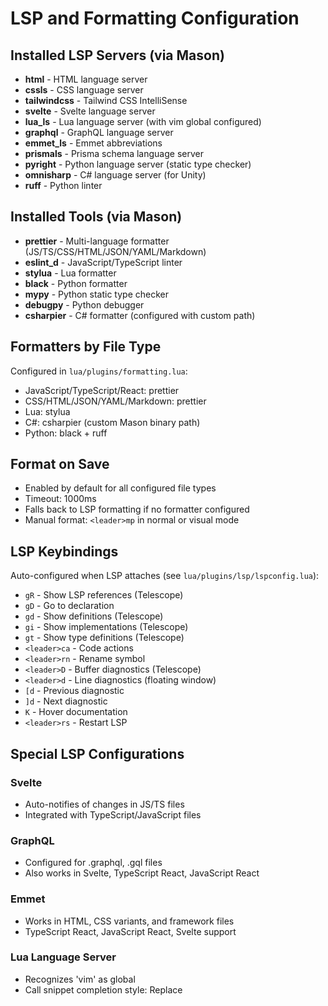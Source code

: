 # LSP and Formatting Configuration

## Installed LSP Servers (via Mason)
- **html** - HTML language server
- **cssls** - CSS language server
- **tailwindcss** - Tailwind CSS IntelliSense
- **svelte** - Svelte language server
- **lua_ls** - Lua language server (with vim global configured)
- **graphql** - GraphQL language server
- **emmet_ls** - Emmet abbreviations
- **prismals** - Prisma schema language server
- **pyright** - Python language server (static type checker)
- **omnisharp** - C# language server (for Unity)
- **ruff** - Python linter

## Installed Tools (via Mason)
- **prettier** - Multi-language formatter (JS/TS/CSS/HTML/JSON/YAML/Markdown)
- **eslint_d** - JavaScript/TypeScript linter
- **stylua** - Lua formatter
- **black** - Python formatter
- **mypy** - Python static type checker
- **debugpy** - Python debugger
- **csharpier** - C# formatter (configured with custom path)

## Formatters by File Type
Configured in `lua/plugins/formatting.lua`:
- JavaScript/TypeScript/React: prettier
- CSS/HTML/JSON/YAML/Markdown: prettier
- Lua: stylua
- C#: csharpier (custom Mason binary path)
- Python: black + ruff

## Format on Save
- Enabled by default for all configured file types
- Timeout: 1000ms
- Falls back to LSP formatting if no formatter configured
- Manual format: `<leader>mp` in normal or visual mode

## LSP Keybindings
Auto-configured when LSP attaches (see `lua/plugins/lsp/lspconfig.lua`):
- `gR` - Show LSP references (Telescope)
- `gD` - Go to declaration
- `gd` - Show definitions (Telescope)
- `gi` - Show implementations (Telescope)
- `gt` - Show type definitions (Telescope)
- `<leader>ca` - Code actions
- `<leader>rn` - Rename symbol
- `<leader>D` - Buffer diagnostics (Telescope)
- `<leader>d` - Line diagnostics (floating window)
- `[d` - Previous diagnostic
- `]d` - Next diagnostic
- `K` - Hover documentation
- `<leader>rs` - Restart LSP

## Special LSP Configurations

### Svelte
- Auto-notifies of changes in JS/TS files
- Integrated with TypeScript/JavaScript files

### GraphQL
- Configured for .graphql, .gql files
- Also works in Svelte, TypeScript React, JavaScript React

### Emmet
- Works in HTML, CSS variants, and framework files
- TypeScript React, JavaScript React, Svelte support

### Lua Language Server
- Recognizes 'vim' as global
- Call snippet completion style: Replace
